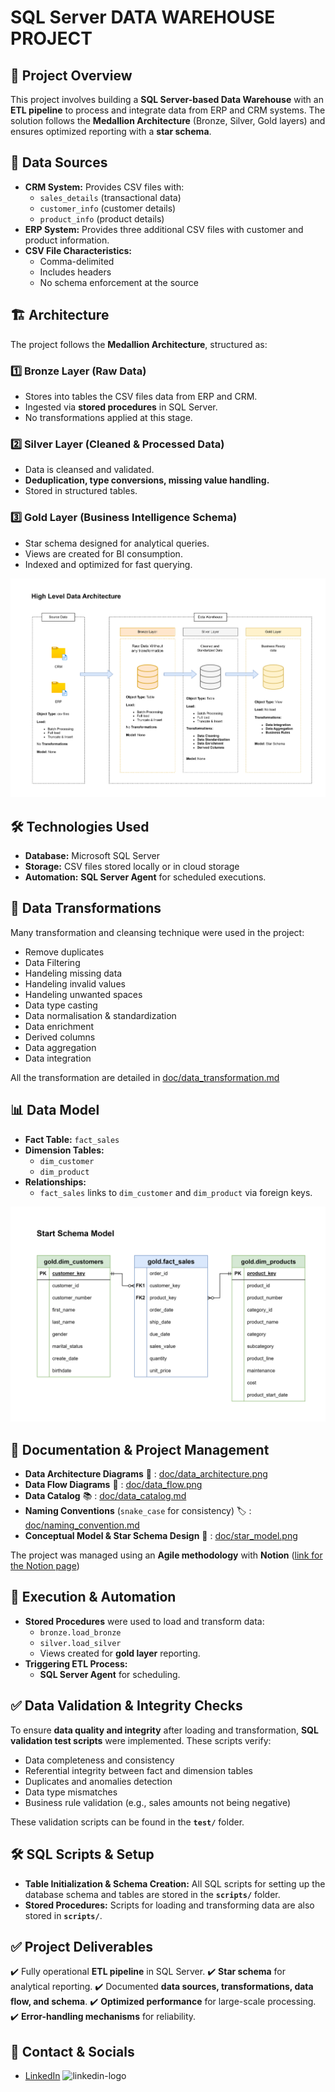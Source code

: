 # SQL Server DATA WAREHOUSE PROJECT

## 📌 Project Overview
This project involves building a **SQL Server-based Data Warehouse** with an **ETL pipeline** to process and integrate data from ERP and CRM systems. The solution follows the **Medallion Architecture** (Bronze, Silver, Gold layers) and ensures optimized reporting with a **star schema**.

## 📂 Data Sources
- **CRM System:** Provides CSV files with:
  - `sales_details` (transactional data)
  - `customer_info` (customer details)
  - `product_info` (product details)
- **ERP System:** Provides three additional CSV files with customer and product information.
- **CSV File Characteristics:**
  - Comma-delimited
  - Includes headers
  - No schema enforcement at the source

## 🏗️ Architecture
The project follows the **Medallion Architecture**, structured as:


### 1️⃣ Bronze Layer (Raw Data)
- Stores into tables the CSV files data from ERP and CRM.
- Ingested via **stored procedures** in SQL Server.
- No transformations applied at this stage.

### 2️⃣ Silver Layer (Cleaned & Processed Data)
- Data is cleansed and validated.
- **Deduplication, type conversions, missing value handling.**
- Stored in structured tables.

### 3️⃣ Gold Layer (Business Intelligence Schema)
- Star schema designed for analytical queries.
- Views are created for BI consumption.
- Indexed and optimized for fast querying.

![Data Architecture](doc/data_architecture.png)

## 🛠️ Technologies Used
- **Database:** Microsoft SQL Server
- **Storage:** CSV files stored locally or in cloud storage
- **Automation:** **SQL Server Agent** for scheduled executions.

## 🔄 Data Transformations
Many transformation and cleansing technique were used in the project:
- Remove duplicates
- Data Filtering
- Handeling missing data
- Handeling invalid values
- Handeling unwanted spaces
- Data type casting
- Data normalisation & standardization
- Data enrichment
- Derived columns
- Data aggregation
- Data integration

All the transformation are detailed in [doc/data_transformation.md](doc/data_transformation.md)


## 📊 Data Model
- **Fact Table:** `fact_sales`
- **Dimension Tables:**
  - `dim_customer`
  - `dim_product`
- **Relationships:**
  - `fact_sales` links to `dim_customer` and `dim_product` via foreign keys.
 
 ![Data Model](doc/star_model.png)


## 📝 Documentation & Project Management
- **Data Architecture Diagrams** 📌 : [doc/data_architecture.png](doc/data_architecture.png)
- **Data Flow Diagrams** 🔄 : [doc/data_flow.png](doc/data_flow.png)
- **Data Catalog** 📚 : [doc/data_catalog.md](doc/data_catalog.md)
- **Naming Conventions** (`snake_case` for consistency) 🏷️ : [doc/naming_convention.md](doc/naming_convention.md)
- **Conceptual Model & Star Schema Design** 🌟 : [doc/star_model.png](doc/star_model.png)

The project was managed using an **Agile methodology** with **Notion** ([link for the Notion page](https://mewing-pyjama-a13.notion.site/SQL-Server-Data-Warehouse-Project-1be923a250a58037b793ca6330c2fd57)) 

## 🚀 Execution & Automation
- **Stored Procedures** were used to load and transform data:
  - `bronze.load_bronze`
  - `silver.load_silver`
  - Views created for **gold layer** reporting.
- **Triggering ETL Process:**
  - **SQL Server Agent** for scheduling.


## ✅ Data Validation & Integrity Checks
To ensure **data quality and integrity** after loading and transformation, **SQL validation test scripts** were implemented. These scripts verify:
- Data completeness and consistency
- Referential integrity between fact and dimension tables
- Duplicates and anomalies detection
- Data type mismatches
- Business rule validation (e.g., sales amounts not being negative)

These validation scripts can be found in the **`test/`** folder.

## 🛠️ SQL Scripts & Setup
- **Table Initialization & Schema Creation:** All SQL scripts for setting up the database schema and tables are stored in the **`scripts/`** folder.
- **Stored Procedures:** Scripts for loading and transforming data are also stored in **`scripts/`**.


## ✅ Project Deliverables
✔️ Fully operational **ETL pipeline** in SQL Server.
✔️ **Star schema** for analytical reporting.
✔️ Documented **data sources, transformations, data flow, and schema**.
✔️ **Optimized performance** for large-scale processing.
✔️ **Error-handling mechanisms** for reliability.


## 📌 Contact & Socials
- [LinkedIn](https://www.linkedin.com/in/aminem89/) ![linkedin-logo](https://github.com/user-attachments/assets/fcc95a13-c291-47e6-b48d-8de0ea25d342)
